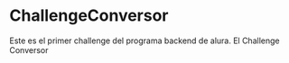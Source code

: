 # ChallengeConversor
Este es el primer challenge del programa backend de alura. El Challenge Conversor
